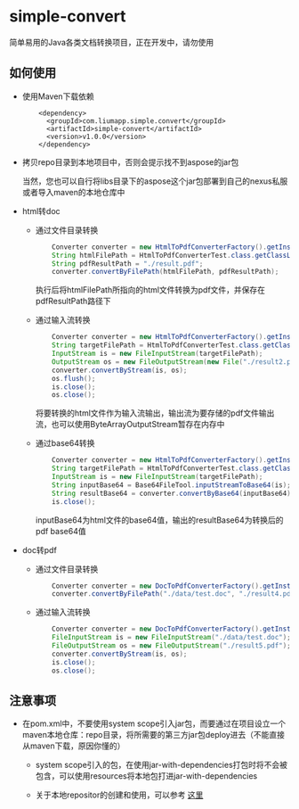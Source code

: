 # simple-convert
简单易用的Java各类文档转换项目，正在开发中，请勿使用

## 如何使用

* 使用Maven下载依赖
    
    ````mxml
        <dependency>
          <groupId>com.liumapp.simple.convert</groupId>
          <artifactId>simple-convert</artifactId>
          <version>v1.0.0</version>
        </dependency>
    ````
    
* 拷贝repo目录到本地项目中，否则会提示找不到aspose的jar包

    当然，您也可以自行将libs目录下的aspose这个jar包部署到自己的nexus私服或者导入maven的本地仓库中

* html转doc

    * 通过文件目录转换
    
        ````java
            Converter converter = new HtmlToPdfConverterFactory().getInstance();
            String htmlFilePath = HtmlToPdfConverterTest.class.getClassLoader().getResource("test.html").getPath();
            String pdfResultPath = "./result.pdf";
            converter.convertByFilePath(htmlFilePath, pdfResultPath);
        ````
    
        执行后将htmlFilePath所指向的html文件转换为pdf文件，并保存在pdfResultPath路径下
        
    * 通过输入流转换
    
        ````java
            Converter converter = new HtmlToPdfConverterFactory().getInstance();
            String targetFilePath = HtmlToPdfConverterTest.class.getClassLoader().getResource("test.html").getPath();
            InputStream is = new FileInputStream(targetFilePath);
            OutputStream os = new FileOutputStream(new File("./result2.pdf"));
            converter.convertByStream(is, os);
            os.flush();
            is.close();
            os.close();
        ````
        
        将要转换的html文件作为输入流输出，输出流为要存储的pdf文件输出流，也可以使用ByteArrayOutputStream暂存在内存中
    
    * 通过base64转换
    
        ````java
            Converter converter = new HtmlToPdfConverterFactory().getInstance();
            String targetFilePath = HtmlToPdfConverterTest.class.getClassLoader().getResource("test.html").getPath();
            InputStream is = new FileInputStream(targetFilePath);
            String inputBase64 = Base64FileTool.inputStreamToBase64(is);
            String resultBase64 = converter.convertByBase64(inputBase64);
            is.close();
        ````
    
        inputBase64为html文件的base64值，输出的resultBase64为转换后的pdf base64值
    
* doc转pdf

    * 通过文件目录转换 

      ````java
          Converter converter = new DocToPdfConverterFactory().getInstance();
          converter.convertByFilePath("./data/test.doc", "./result4.pdf");
      ````    
    
    * 通过输入流转换
    
        ````java
            Converter converter = new DocToPdfConverterFactory().getInstance();
            FileInputStream is = new FileInputStream("./data/test.doc");
            FileOutputStream os = new FileOutputStream("./result5.pdf");
            converter.convertByStream(is, os);
            is.close();
            os.close();  
        ````
        

## 注意事项

* 在pom.xml中，不要使用system scope引入jar包，而要通过在项目设立一个maven本地仓库：repo目录，将所需要的第三方jar包deploy进去（不能直接从maven下载，原因你懂的）

    * system scope引入的包，在使用jar-with-dependencies打包时将不会被包含，可以使用resources将本地包打进jar-with-dependencies
    
    * 关于本地repositor的创建和使用，可以参考 [这里](http://www.liumapp.com/articles/2019/04/12/1555053553824.html)
    



    
    
